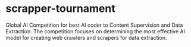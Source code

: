 # scrapper-tournament
Global AI Competition for best AI coder to Content Supervision and Data Extraction. The competition focuses on determining the most effective AI model for creating web crawlers and scrapers for data extraction.
